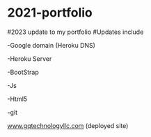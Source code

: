 # 2021-portfolio
#2023 update to my portfolio 
#Updates include

-Google domain (Heroku DNS)

-Heroku Server

-BootStrap

-Js

-Html5

-git

www.gqtechnologyllc.com (deployed site)
